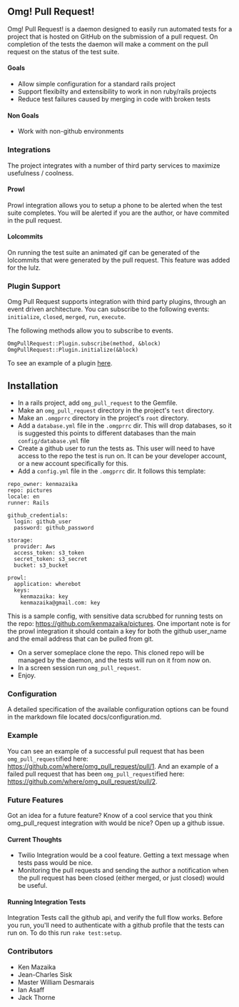 ## Omg!  Pull Request!

Omg! Pull Request! is a daemon designed to easily run automated tests for a project that is hosted on GitHub on the submission of a pull request.  On completion of the tests the daemon will make a comment on the pull request on the status of the test suite.

#### Goals

* Allow simple configuration for a standard rails project
* Support flexibilty and extensibility to work in non ruby/rails projects
* Reduce test failures caused by merging in code with broken tests

#### Non Goals

* Work with non-github environments


### Integrations

The project integrates with a number of third party services to maximize usefulness / coolness.

#### Prowl

Prowl integration allows you to setup a phone to be alerted when the test suite completes.  You will be alerted if you are the author, or have commited in the pull request.

#### Lolcommits

On running the test suite an animated gif can be generated of the lolcommits that were generated by the pull request.  This feature was added for the lulz.

### Plugin Support

Omg Pull Request supports integration with third party plugins, through an event driven architecture.  You can subscribe to the following events: `initialize`, `closed`, `merged`, `run`, `execute`.

The following methods allow you to subscribe to events.

```
OmgPullRequest::Plugin.subscribe(method, &block)
OmgPullRequest::Plugin.initialize(&block)
```

To see an example of a plugin [here](https://gist.github.com/4331610).



## Installation

* In a rails project, add `omg_pull_request` to the Gemfile.
* Make an `omg_pull_request` directory in the project's `test` directory.
* Make an `.omgprrc` directory in the project's `root` directory.
* Add a `database.yml` file in the `.omgprrc` dir.  This will drop databases, so it is suggested this points to different databases than the main `config/database.yml` file
* Create a github user to run the tests as.  This user will need to have access to the repo the test is run on.  It can be your developer account, or a new account specifically for this.
* Add a `config.yml` file in the `.omgprrc` dir.  It follows this template:

```
repo_owner: kenmazaika
repo: pictures
locale: en
runner: Rails 

github_credentials:
  login: github_user 
  password: github_password

storage:
  provider: Aws
  access_token: s3_token
  secret_token: s3_secret 
  bucket: s3_bucket

prowl:
  application: wherebot
  keys:
    kenmazaika: key
    kenmazaika@gmail.com: key
```

This is a sample config, with sensitive data scrubbed for running tests on the repo: https://github.com/kenmazaika/pictures.  One important note is for the prowl integration it should contain a key for both the github user_name and the email address that can be pulled from git.

* On a server someplace clone the repo.  This cloned repo will be managed by the daemon, and the tests will run on it from now on.
* In a screen session run `omg_pull_request`.
* Enjoy.

### Configuration

A detailed specification of the available configuration options can be found in the markdown file located docs/configuration.md.

### Example

You can see an example of a successful pull request that has been `omg_pull_request`ified here: https://github.com/where/omg_pull_request/pull/1.  And an example of a failed pull request that has been `omg_pull_request`ified here: https://github.com/where/omg_pull_request/pull/2.

### Future Features

Got an idea for a future feature?  Know of a cool service that you think omg_pull_request integration with would be nice?  Open up a github issue.

#### Current Thoughts

* Twilio Integration would be a cool feature.  Getting a text message when tests pass would be nice.
* Monitoring the pull requests and sending the author a notification when the pull request has been closed (either merged, or just closed) would be useful.

#### Running Integration Tests

Integration Tests call the github api, and verify the full flow works.  Before you run, you'll need to authenticate with a github profile that the tests can run on.  To do this run `rake test:setup`.

### Contributors

* Ken Mazaika
* Jean-Charles Sisk
* Master William Desmarais
* Ian Asaff
* Jack Thorne
